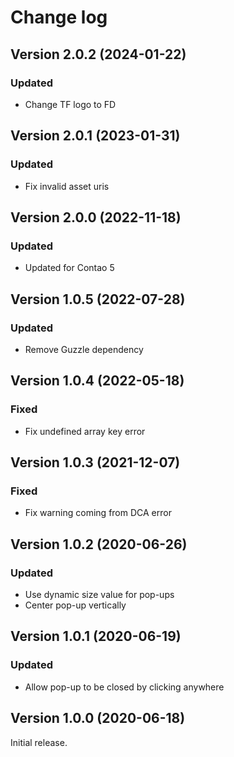 Change log
==========
Version 2.0.2 (2024-01-22)
--------------------------
### Updated
- Change TF logo to FD

Version 2.0.1 (2023-01-31)
--------------------------
### Updated
- Fix invalid asset uris

Version 2.0.0 (2022-11-18)
--------------------------
### Updated
- Updated for Contao 5

Version 1.0.5 (2022-07-28)
--------------------------
### Updated
- Remove Guzzle dependency

Version 1.0.4 (2022-05-18)
--------------------------
### Fixed
- Fix undefined array key error

Version 1.0.3 (2021-12-07)
--------------------------
### Fixed
- Fix warning coming from DCA error

Version 1.0.2 (2020-06-26)
--------------------------
### Updated
- Use dynamic size value for pop-ups
- Center pop-up vertically

Version 1.0.1 (2020-06-19)
--------------------------
### Updated
- Allow pop-up to be closed by clicking anywhere

Version 1.0.0 (2020-06-18)
--------------------------
Initial release.
